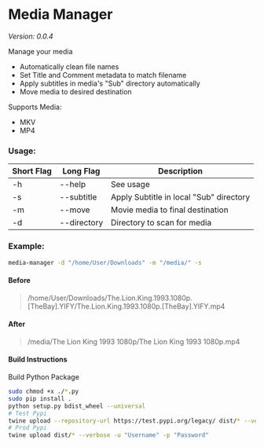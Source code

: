 # Media Manager
*Version: 0.0.4*

Manage your media
- Automatically clean file names 
- Set Title and Comment metadata to match filename
- Apply subtitles in media's "Sub" directory automatically
- Move media to desired destination

Supports Media:
- MKV
- MP4

### Usage:
| Short Flag | Long Flag   | Description                                 |
|------------|-------------|---------------------------------------------|
| -h         | --help      | See usage                                   |
| -s         | --subtitle  | Apply Subtitle in local "Sub" directory     |
| -m         | --move      | Movie media to final destination            |
| -d         | --directory | Directory to scan for media                 |


### Example:
```bash
media-manager -d "/home/User/Downloads" -m "/media/" -s
```
#### Before
> /home/User/Downloads/The.Lion.King.1993.1080p.[TheBay].YIFY/The.Lion.King.1993.1080p.[TheBay].YIFY.mp4 

#### After
> /media/The Lion King 1993 1080p/The Lion King 1993 1080p.mp4

#### Build Instructions
Build Python Package

```bash
sudo chmod +x ./*.py
sudo pip install .
python setup.py bdist_wheel --universal
# Test Pypi
twine upload --repository-url https://test.pypi.org/legacy/ dist/* --verbose -u "Username" -p "Password"
# Prod Pypi
twine upload dist/* --verbose -u "Username" -p "Password"
```

